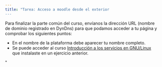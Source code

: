 ```yaml
---
title: "Tarea: Acceso a moodle desde el exterior
---
```


Para finalizar la parte común del curso, envíanos la dirección URL (nombre de dominio registrado en DynDns) para que podamos acceder a tu página y comprobar los siguientes puntos:

* En el nombre de la plataforma debe aparecer tu nombre completo.
* Se puede acceder al curso <a href="http://www.josedomingo.org/web/mod/url/view.php?id=1991">Introducción a los servicios en GNU/Linux</a> que instalaste en un ejercicio anterior.

"